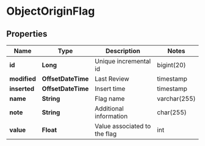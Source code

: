 

# ObjectOriginFlag


## Properties

| Name | Type | Description | Notes |
|------------ | ------------- | ------------- | -------------|
|**id** | **Long** | Unique incremental id | bigint(20) |  [optional] [readonly] |
|**modified** | **OffsetDateTime** | Last Review | timestamp |  [optional] [readonly] |
|**inserted** | **OffsetDateTime** | Insert time | timestamp |  [optional] [readonly] |
|**name** | **String** | Flag name | varchar(255) |  |
|**note** | **String** | Additional information | char(255) |  [optional] |
|**value** | **Float** | Value associated to the flag | int |  |



